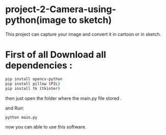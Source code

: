# project-2-Camera-using-python(image to sketch)
This project can capture your image and convert it in cartoon or in sketch.
# First of all Download all dependencies :
```sh
pip install opencv-python
pip install pillow (PIL)
pip install tk (tkinter)
```
then just open the folder where the main.py file stored .

and Run:
```sh
python main.py
```
now you can able to use this software.
